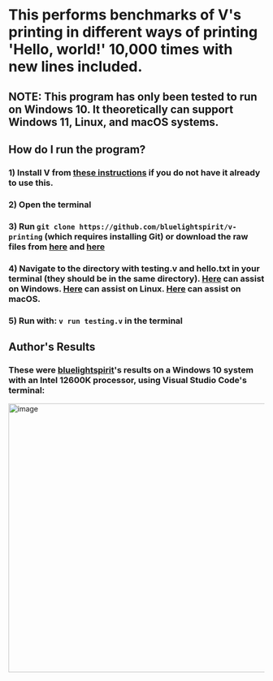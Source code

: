 # This performs benchmarks of V's printing in different ways of printing 'Hello, world!' 10,000 times with new lines included. 
## NOTE: This program has only been tested to run on Windows 10. It theoretically can support Windows 11, Linux, and macOS systems.
## How do I run the program?
### 1) Install V from [these instructions](https://github.com/vlang/v?tab=readme-ov-file#installing-v-from-source) if you do not have it already to use this.
### 2) Open the terminal
### 3) Run `git clone https://github.com/bluelightspirit/v-printing` (which requires installing Git) or download the raw files from [here](https://github.com/bluelightspirit/v-printing/blob/main/testing.v) and [here](https://github.com/bluelightspirit/v-printing/blob/main/hello.txt)
### 4) Navigate to the directory with testing.v and hello.txt in your terminal (they should be in the same directory). [Here](https://www.geeksforgeeks.org/techtips/change-directories-in-command-prompt/) can assist on Windows. [Here](https://www.geeksforgeeks.org/linux-unix/file-system-navigation-commands-in-linux/) can assist on Linux. [Here](https://www.macworld.com/article/221277/command-line-navigating-files-folders-mac-terminal.html) can assist on macOS.
### 5) Run with: `v run testing.v` in the terminal

## Author's Results
### These were [bluelightspirit](https://github.com/bluelightspirit)'s results on a Windows 10 system with an Intel 12600K processor, using Visual Studio Code's terminal:

<img width="844" height="530" alt="image" src="https://github.com/user-attachments/assets/189a3f26-17b2-457f-8d59-c45b386b80e8" />
